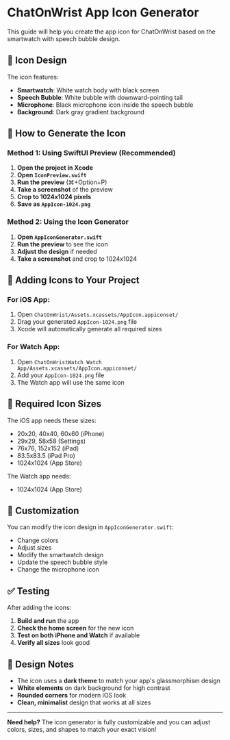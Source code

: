 # ChatOnWrist App Icon Generator

This guide will help you create the app icon for ChatOnWrist based on the smartwatch with speech bubble design.

## 🎨 Icon Design

The icon features:
- **Smartwatch**: White watch body with black screen
- **Speech Bubble**: White bubble with downward-pointing tail
- **Microphone**: Black microphone icon inside the speech bubble
- **Background**: Dark gray gradient background

## 📱 How to Generate the Icon

### Method 1: Using SwiftUI Preview (Recommended)

1. **Open the project in Xcode**
2. **Open `IconPreview.swift`**
3. **Run the preview** (⌘+Option+P)
4. **Take a screenshot** of the preview
5. **Crop to 1024x1024 pixels**
6. **Save as `AppIcon-1024.png`**

### Method 2: Using the Icon Generator

1. **Open `AppIconGenerator.swift`**
2. **Run the preview** to see the icon
3. **Adjust the design** if needed
4. **Take a screenshot** and crop to 1024x1024

## 📁 Adding Icons to Your Project

### For iOS App:
1. Open `ChatOnWrist/Assets.xcassets/AppIcon.appiconset/`
2. Drag your generated `AppIcon-1024.png` file
3. Xcode will automatically generate all required sizes

### For Watch App:
1. Open `ChatOnWristWatch Watch App/Assets.xcassets/AppIcon.appiconset/`
2. Add your `AppIcon-1024.png` file
3. The Watch app will use the same icon

## 🎯 Required Icon Sizes

The iOS app needs these sizes:
- 20x20, 40x40, 60x60 (iPhone)
- 29x29, 58x58 (Settings)
- 76x76, 152x152 (iPad)
- 83.5x83.5 (iPad Pro)
- 1024x1024 (App Store)

The Watch app needs:
- 1024x1024 (App Store)

## 🔧 Customization

You can modify the icon design in `AppIconGenerator.swift`:
- Change colors
- Adjust sizes
- Modify the smartwatch design
- Update the speech bubble style
- Change the microphone icon

## ✅ Testing

After adding the icons:
1. **Build and run** the app
2. **Check the home screen** for the new icon
3. **Test on both iPhone and Watch** if available
4. **Verify all sizes** look good

## 🎨 Design Notes

- The icon uses a **dark theme** to match your app's glassmorphism design
- **White elements** on dark background for high contrast
- **Rounded corners** for modern iOS look
- **Clean, minimalist** design that works at all sizes

---

**Need help?** The icon generator is fully customizable and you can adjust colors, sizes, and shapes to match your exact vision!
